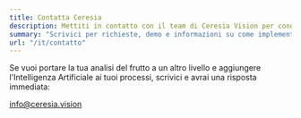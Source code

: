 ```yaml
---
title: Contatta Ceresia
description: Mettiti in contatto con il team di Ceresia Vision per conoscere le nostre soluzioni di IA per l'agricoltura.
summary: "Scrivici per richieste, demo e informazioni su come implementare il nostro sistema di visione artificiale."
url: "/it/contatto"
---
```


Se vuoi portare la tua analisi del frutto a un altro livello e aggiungere l'Intelligenza Artificiale ai tuoi processi, scrivici e avrai una risposta immediata:

info@ceresia.vision
